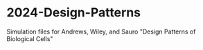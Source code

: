 # 2024-Design-Patterns
Simulation files for Andrews, Wiley, and Sauro "Design Patterns of Biological Cells"
